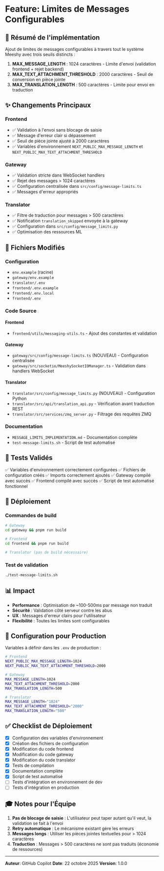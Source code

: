 # Feature: Limites de Messages Configurables

## 🎯 Résumé de l'implémentation

Ajout de limites de messages configurables à travers tout le système Meeshy avec trois seuils distincts :

1. **MAX_MESSAGE_LENGTH** : 1024 caractères - Limite d'envoi (validation frontend + rejet backend)
2. **MAX_TEXT_ATTACHMENT_THRESHOLD** : 2000 caractères - Seuil de conversion en pièce jointe
3. **MAX_TRANSLATION_LENGTH** : 500 caractères - Limite pour envoi en traduction

## ✨ Changements Principaux

### Frontend
- ✅ Validation à l'envoi sans blocage de saisie
- ✅ Message d'erreur clair si dépassement
- ✅ Seuil de pièce jointe ajusté à 2000 caractères
- ✅ Variables d'environnement `NEXT_PUBLIC_MAX_MESSAGE_LENGTH` et `NEXT_PUBLIC_MAX_TEXT_ATTACHMENT_THRESHOLD`

### Gateway
- ✅ Validation stricte dans WebSocket handlers
- ✅ Rejet des messages > 1024 caractères
- ✅ Configuration centralisée dans `src/config/message-limits.ts`
- ✅ Messages d'erreur appropriés

### Translator
- ✅ Filtre de traduction pour messages > 500 caractères
- ✅ Notification `translation_skipped` envoyée à la gateway
- ✅ Configuration dans `src/config/message_limits.py`
- ✅ Optimisation des ressources ML

## 📁 Fichiers Modifiés

### Configuration
- `env.example` (racine)
- `gateway/env.example`
- `translator/.env`
- `frontend/.env.example`
- `frontend/.env.local`
- `frontend/.env`

### Code Source

#### Frontend
- `frontend/utils/messaging-utils.ts` - Ajout des constantes et validation

#### Gateway
- `gateway/src/config/message-limits.ts` (NOUVEAU) - Configuration centralisée
- `gateway/src/socketio/MeeshySocketIOManager.ts` - Validation dans handlers WebSocket

#### Translator
- `translator/src/config/message_limits.py` (NOUVEAU) - Configuration Python
- `translator/src/api/translation_api.py` - Vérification avant traduction REST
- `translator/src/services/zmq_server.py` - Filtrage des requêtes ZMQ

### Documentation
- `MESSAGE_LIMITS_IMPLEMENTATION.md` - Documentation complète
- `test-message-limits.sh` - Script de test automatisé

## 🧪 Tests Validés

✅ Variables d'environnement correctement configurées
✅ Fichiers de configuration créés
✅ Imports correctement ajoutés
✅ Gateway compilé avec succès
✅ Frontend compilé avec succès
✅ Script de test automatisé fonctionnel

## 🚀 Déploiement

### Commandes de build
```bash
# Gateway
cd gateway && pnpm run build

# Frontend
cd frontend && pnpm run build

# Translator (pas de build nécessaire)
```

### Test de validation
```bash
./test-message-limits.sh
```

## 📊 Impact

- **Performance** : Optimisation de ~100-500ms par message non traduit
- **Sécurité** : Validation côté serveur contre les abus
- **UX** : Messages d'erreur clairs pour l'utilisateur
- **Flexibilité** : Toutes les limites sont configurables

## 🔧 Configuration pour Production

Variables à définir dans les `.env` de production :

```bash
# Frontend
NEXT_PUBLIC_MAX_MESSAGE_LENGTH=1024
NEXT_PUBLIC_MAX_TEXT_ATTACHMENT_THRESHOLD=2000

# Gateway
MAX_MESSAGE_LENGTH=1024
MAX_TEXT_ATTACHMENT_THRESHOLD=2000
MAX_TRANSLATION_LENGTH=500

# Translator
MAX_MESSAGE_LENGTH="1024"
MAX_TEXT_ATTACHMENT_THRESHOLD="2000"
MAX_TRANSLATION_LENGTH="500"
```

## ✅ Checklist de Déploiement

- [x] Configuration des variables d'environnement
- [x] Création des fichiers de configuration
- [x] Modification du code frontend
- [x] Modification du code gateway
- [x] Modification du code translator
- [x] Tests de compilation
- [x] Documentation complète
- [x] Script de test automatisé
- [ ] Tests d'intégration en environnement de dev
- [ ] Tests d'intégration en production

## 🎓 Notes pour l'Équipe

1. **Pas de blocage de saisie** : L'utilisateur peut taper autant qu'il veut, la validation se fait à l'envoi
2. **Retry automatique** : Le mécanisme existant gère les erreurs
3. **Messages longs** : Utiliser les pièces jointes textuelles pour > 1024 caractères
4. **Traduction** : Messages > 500 caractères ne sont pas traduits (économie de ressources)

---

**Auteur**: GitHub Copilot
**Date**: 22 octobre 2025
**Version**: 1.0.0
